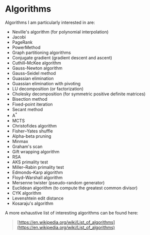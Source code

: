 # Algorithms

Algorithms I am particularly interested in are:

- Neville's algorithm (for polynomial interpolation)
- Jacobi
- PageRank
- PowerMethod
- Graph partitioning algorithms
- Conjugate gradient (gradient descent and ascent)
- Cuthill–McKee algorithm
- Gauss-Newton algorithm
- Gauss–Seidel method
- Guassian elimination
- Guassian elimination with pivoting
- LU decomposition (or factorization)
- Cholesky decomposition (for symmetric positive definite matrices)
- Bisection method
- Fixed-point iteration
- Secant method
- A<sup>*</sup>
- MCTS
- Christofides algorithm
- Fisher–Yates shuffle
- Alpha-beta pruning
- Minmax
- Graham's scan
- Gift wrapping algorithm 
- RSA
- AKS primality test
- Miller–Rabin primality test
- Edmonds–Karp algorithm
- Floyd–Warshall algorithm
- Mersenne twister (pseudo-random generator)
- Euclidean algorithm (to compute the greatest common divisor)
- CYK algorithm
- Levenshtein edit distance
- Kosaraju's algorithm

A more exhaustive list of interesting algorithms can be found here:

> [https://en.wikipedia.org/wiki/List_of_algorithms](https://en.wikipedia.org/wiki/List_of_algorithms)